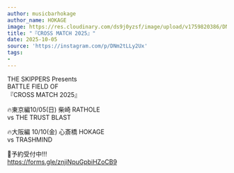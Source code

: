 ```yaml
---
author: musicbarhokage
author_name: HOKAGE
image: https://res.cloudinary.com/ds9j0yzsf/image/upload/v1759820386/DNm2tLLy2Ux.jpg
title: "『CROSS MATCH 2025』"
date: 2025-10-05
source: 'https://instagram.com/p/DNm2tLLy2Ux'
tags:
- 
---
```

THE SKIPPERS Presents<br>
BATTLE FIELD OF<br>
『CROSS MATCH 2025』

🔥東京編10/05(日) 柴崎 RATHOLE<br>
vs THE TRUST BLAST

🔥大阪編 10/10(金) 心斎橋 HOKAGE<br>
vs TRASHMIND

🎫予約受付中!!!<br>
https://forms.gle/znjiNpuGpbiHZoCB9